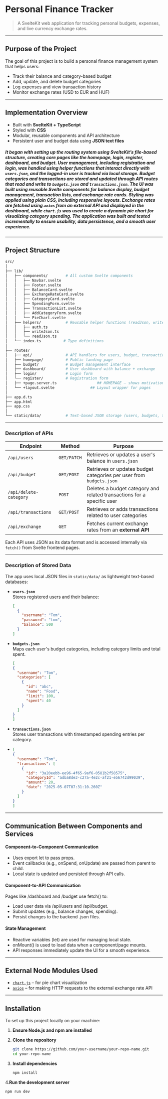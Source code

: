 # Personal Finance Tracker

> A SvelteKit web application for tracking personal budgets, expenses, and live currency exchange rates.

---

## Purpose of the Project

The goal of this project is to build a personal finance management system that helps users:

- Track their balance and category-based budget
- Add, update, and delete budget categories
- Log expenses and view transaction history
- Monitor exchange rates (USD to EUR and HUF)


---

## Implementation Overview

- Built with **SvelteKit + TypeScript**
- Styled with **CSS**
- Modular, reusable components and API architecture
- Persistent user and budget data using **JSON text files**

#####  It began with setting up the routing system using SvelteKit’s file-based structure, creating core pages like the homepage, login, register, dashboard, and budget. User management, including registration and login, was handled using helper functions that interact directly with `users.json`, and the logged-in user is tracked via local storage. Budget categories and transactions are stored and updated through API routes that read and write to `budgets.json` and `transactions.json`. The UI was built using reusable Svelte components for balance display, budget management, transaction lists, and exchange rate cards. Styling was applied using plain CSS, including responsive layouts. Exchange rates are fetched using `axios` from an external API and displayed in the dashboard, while `chart.js` was used to create a dynamic pie chart for visualizing category spending. The application was built and tested incrementally to ensure usability, data persistence, and a smooth user experience.


---

## Project Structure

```bash
src/
│
├── lib/
│   ├── components/        # All custom Svelte components                 
│   │   ├── Navbar.svelte            
│   │   ├── Footer.svelte             
│   │   ├── BalanceCard.svelte  
│   │   ├── ExchangeRateCard.svelte      
│   │   ├── CategoryCard.svelte        
│   │   ├── SpendingForm.svelte           
│   │   ├── TransactionList.svelte          
│   │   ├── AddCategoryForm.svelte          
│   │   └── PieChart.svelte           
│   ├── helpers/           # Reusable helper functions (readJson, writeJson, auth)           
│   │   ├── auth.ts          
│   │   ├── writeJson.ts          
│   │   └── readJson.ts     
│   └── index.ts          # Type definitions
│
├── routes/
│   ├── api/               # API handlers for users, budget, transactions, etc.
│   ├── homepage/          # Public landing page
│   ├── budget/            # Budget management interface
│   ├── dashboard/         # User dashboard with balance + exchange
│   ├── login/             # Login form
│   └── register/          # Registration form
│   ├── +page.server.ts                  ## HOMEPAGE – shows motivational quote
│   └── +layout.svelte                ## Layout wrapper for pages
│
├── app.d.ts                          
├── app.html                          
├── app.css                         
│
└── static/data/           # Text-based JSON storage (users, budgets, transactions)

```
---

###  Description of APIs



| Endpoint               | Method     | Purpose                                                                 |
|------------------------|------------|-------------------------------------------------------------------------|
| `/api/users`           | `GET/PATCH`| Retrieves or updates a user's balance in `users.json`                  |
| `/api/budget`          | `GET/POST` | Retrieves or updates budget categories per user from `budgets.json`    |
| `/api/delete-category` | `POST`     | Deletes a budget category and related transactions for a specific user |
| `/api/transactions`    | `GET/POST` | Retrieves or adds transactions related to user categories              |
| `/api/exchange`        | `GET`      | Fetches current exchange rates from an **external API**                |

Each API uses JSON as its data format and is accessed internally via `fetch()` from Svelte frontend pages.

---

###  Description of Stored Data

The app uses local JSON files in `static/data/` as lightweight text-based databases:

- **`users.json`**  
  Stores registered users and their balance:
  ```json
  [
    {
      "username": "Tom",
      "password": "tom",
      "balance": 500
    }
  ]

- **`budgets.json`**  
  Maps each user's budget categories, including category limits and total spent.
  ```json
  [
  {
    "username": "Tom",
    "categories": [
      {
        "id": "abc",
        "name": "Food",
        "limit": 100,
        "spent": 40
      }
    ]
  }
  ]
- **`transactions.json`**  
  Stores user transactions with timestamped spending entries per category.
- ```json
  [
  {
    "username": "Tom",
    "transactions": [
      {
        "id": "3a20eebb-ee96-4f65-9af6-0581b2f58575",
        "categoryId": "adba8de3-c27a-4e2c-af21-e56742d99039",
        "amount": 20,
        "date": "2025-05-07T07:31:10.260Z"
      }
    ]
  }
  ]
---
## Communication Between Components and Services

#### Component-to-Component Communication
- Uses export let to pass props.
- Event callbacks (e.g., onSpend, onUpdate) are passed from parent to child.
- Local state is updated and persisted through API calls.

#### Component-to-API Communication
Pages like /dashboard and /budget use fetch() to:

- Load user data via /api/users and /api/budget.
- Submit updates (e.g., balance changes, spending).
- Persist changes to the backend .json files.

#### State Management
- Reactive variables (let) are used for managing local state.
- onMount() is used to load data when a component/page mounts.
- API responses immediately update the UI for a smooth experience.

---

##  External Node Modules Used

- [`chart.js`](https://www.npmjs.com/package/chart.js) – for pie chart visualization
- [`axios`](https://www.npmjs.com/package/axios) – for making HTTP requests to the external exchange rate API
---
## Installation

To set up this project locally on your machine:

1. **Ensure Node.js and npm are installed**

2. **Clone the repository**

   ```bash
   git clone https://github.com/your-username/your-repo-name.git
   cd your-repo-name
3. **Install dependencies**

   ```bash
   npm install
   
4.**Run the development server**

   ```bash
  npm run dev

